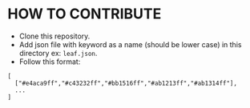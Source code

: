 # HOW TO CONTRIBUTE

- Clone this repository.
- Add json file with keyword as a name (should be lower case) in this directory ex: `leaf.json`.
- Follow this format:
```
[
  ["#e4aca9ff","#c43232ff","#bb1516ff","#ab1213ff","#ab1314ff"],
  ...
]
```